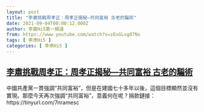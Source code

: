```yaml
---
layout: post
title: "李肅挑戰周孝正：周孝正揭秘—共同富裕 古老的騙術"
date: 2021-09-04T00:00:12.000Z
author: 李肅Hi5第一頻道
from: https://www.youtube.com/watch?v=zEuGLxg87Ns
tags: [ 李肃Hi5 ]
categories: [ 李肃Hi5 ]
---
```

<!--1630713612000-->
[李肅挑戰周孝正：周孝正揭秘—共同富裕 古老的騙術](https://www.youtube.com/watch?v=zEuGLxg87Ns)
------

<div>
中國共產黨一貫強調“共同富裕”，但是在建國七十多年以後，這個目標顯然並沒有實現。那麼今天再次強調“共同富裕”，意義何在呢？捐款鏈接：https://tinyurl.com/7nramesc
</div>
